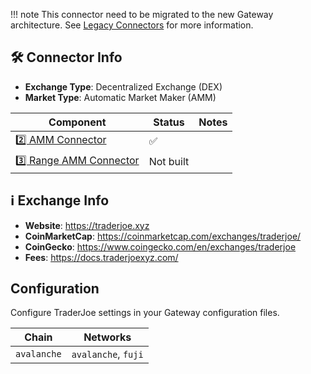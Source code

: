 !!! note
    This connector need to be migrated to the new Gateway architecture. See [Legacy Connectors](/gateway/connectors/) for more information.

## 🛠 Connector Info

- **Exchange Type**: Decentralized Exchange (DEX)
- **Market Type**: Automatic Market Maker (AMM)

| Component | Status | Notes | 
| --------- | ------ | ----- |
| [2️⃣ AMM Connector](#2-amm-connector) | ✅ |
| [3️⃣ Range AMM Connector](#3-range-amm-connector) | Not built |

## ℹ️ Exchange Info

- **Website**: <https://traderjoe.xyz>
- **CoinMarketCap**: <https://coinmarketcap.com/exchanges/traderjoe/>
- **CoinGecko**: <https://www.coingecko.com/en/exchanges/traderjoe>
- **Fees**: <https://docs.traderjoexyz.com/>

## Configuration

Configure TraderJoe settings in your Gateway configuration files.

| Chain | Networks | 
| ----- | -------- |
| `avalanche` | `avalanche`, `fuji`
